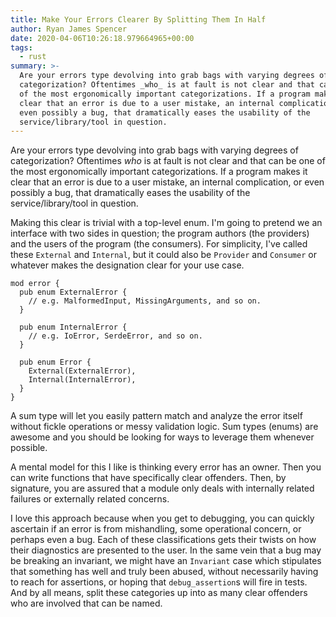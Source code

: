 ```yaml
---
title: Make Your Errors Clearer By Splitting Them In Half
author: Ryan James Spencer
date: 2020-04-06T10:26:18.979664965+00:00
tags:
  - rust
summary: >-
  Are your errors type devolving into grab bags with varying degrees of
  categorization? Oftentimes _who_ is at fault is not clear and that can be one
  of the most ergonomically important categorizations. If a program makes it
  clear that an error is due to a user mistake, an internal complication, or
  even possibly a bug, that dramatically eases the usability of the
  service/library/tool in question.
---
```


Are your errors type devolving into grab bags with varying degrees of
categorization? Oftentimes _who_ is at fault is not clear and that can be one of
the most ergonomically important categorizations. If a program makes it clear
that an error is due to a user mistake, an internal complication, or even
possibly a bug, that dramatically eases the usability of the
service/library/tool in question.

Making this clear is trivial with a top-level enum. I'm going to pretend we an
interface with two sides in question; the program authors (the providers) and
the users of the program (the consumers). For simplicity, I've called these
`External` and `Internal`, but it could also be `Provider` and `Consumer` or
whatever makes the designation clear for your use case.


```
mod error {
  pub enum ExternalError {
    // e.g. MalformedInput, MissingArguments, and so on.
  }

  pub enum InternalError {
    // e.g. IoError, SerdeError, and so on.
  }

  pub enum Error {
    External(ExternalError),
    Internal(InternalError),
  }
}
```

A sum type will let you easily pattern match and analyze the error itself
without fickle operations or messy validation logic. Sum types (enums) are
awesome and you should be looking for ways to leverage them whenever possible.

A mental model for this I like is thinking every error has an owner. Then you
can write functions that have specifically clear offenders. Then, by signature,
you are assured that a module only deals with internally related failures or
externally related concerns.

I love this approach because when you get to debugging, you can quickly
ascertain if an error is from mishandling, some operational concern, or perhaps
even a bug. Each of these classifications gets their twists on how their
diagnostics are presented to the user. In the same vein that a bug may be
breaking an invariant, we might have an `Invariant` case which stipulates that
something has well and truly been abused, without necessarily having to reach
for assertions, or hoping that `debug_assertion`s will fire in tests. And by all
means, split these categories up into as many clear offenders who are involved
that can be named.
